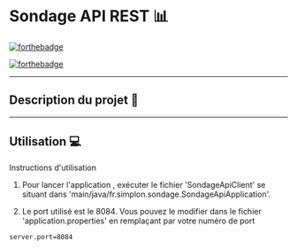 # Sondage API REST 📊
[![forthebadge](https://forthebadge.com/images/badges/built-with-love.svg)](https://forthebadge.com)

[![forthebadge](https://forthebadge.com/images/badges/powered-by-electricity.svg)](https://forthebadge.com)

----------

## Description du projet 🌱


----------

## Utilisation 💻

Instructions d'utilisation

1. Pour lancer l'application , exécuter le fichier 'SondageApiClient' se situant dans 'main/java/fr.simplon.sondage.SondageApiApplication'.

2. Le port utilisé est le 8084. Vous pouvez le modifier dans le fichier 'application.properties' en remplaçant par votre numéro de port 

```
server.port=8084
```



